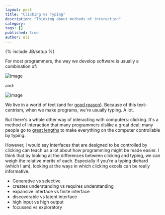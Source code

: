 ```yaml
---
layout: post
title: "Clicking vs Typing"
description: "Thinking about methods of interaction"
category: 
tags: []
published: true
author: eli
---
```

{% include JB/setup %}


For most programmers, the way we develop software is usually a combination of:

![image](http://thoughtmachine.co/assets/themes/twitter/img/tm.png)

and:

![image](http://thoughtmachine.co/assets/themes/twitter/img/cli.png)


We live in a world of text (and for [good reason](http://en.wikipedia.org/wiki/Unix_philosophy)). Because of this text-centrism, when we make programs, we're usually typing. A lot.

But there's a whole other way of interacting with computers: clicking. It's a method of interaction that many programmers dislike a great deal; many people go to [great lengths](https://chrome.google.com/webstore/detail/vimium/dbepggeogbaibhgnhhndojpepiihcmeb?hl=en) to make everything on the computer controllable by typing. 

However, I would say interfaces that are designed to be controlled by clicking can teach us a lot about how programming might be made easier. I think that by looking at the differences between clicking and typing, we can weigh the relative merits of each. Especially if you're a typing diehard (which I am), looking at the ways in which clicking excels can be really informative.

- Generative vs selective
- creates understanding vs requires understanding
- expansive interface vs finite interface
- discoverable vs latent interface
- high input vs high output
- focussed vs exploratory

	



